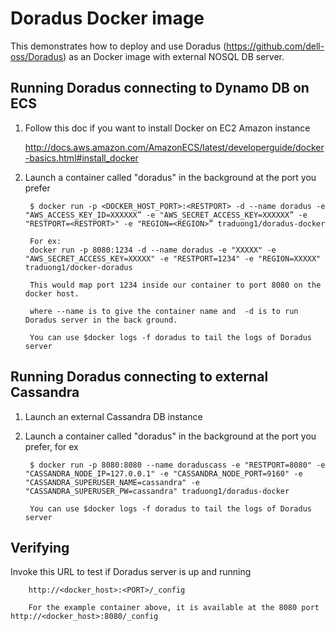 Doradus Docker image 
====================

This demonstrates how to deploy and use Doradus (https://github.com/dell-oss/Doradus) as an Docker image with external NOSQL DB server.

Running Doradus connecting to Dynamo DB on ECS
----------------------------------------------
1. Follow this doc if you want to install Docker on EC2 Amazon instance

    http://docs.aws.amazon.com/AmazonECS/latest/developerguide/docker-basics.html#install_docker


2. Launch a container called "doradus" in the background at the port you prefer

        $ docker run -p <DOCKER_HOST_PORT>:<RESTPORT> -d --name doradus -e "AWS_ACCESS_KEY_ID=XXXXXX” -e "AWS_SECRET_ACCESS_KEY=XXXXXX” -e "RESTPORT=<RESTPORT>" -e "REGION=<REGION>” traduong1/doradus-docker

        For ex:
        docker run -p 8080:1234 -d --name doradus -e "XXXXX" -e "AWS_SECRET_ACCESS_KEY=XXXXX" -e "RESTPORT=1234" -e "REGION=XXXXX" traduong1/docker-doradus
        
        This would map port 1234 inside our container to port 8080 on the docker host. 
        
        where --name is to give the container name and  -d is to run Doradus server in the back ground. 
        
        You can use $docker logs -f doradus to tail the logs of Doradus server
        
Running Doradus connecting to external Cassandra
------------------------------------------------
1. Launch an external Cassandra DB instance

2. Launch a container called "doradus" in the background at the port you prefer, for ex

        $ docker run -p 8080:8080 --name doraduscass -e "RESTPORT=8080" -e "CASSANDRA_NODE_IP=127.0.0.1" -e "CASSANDRA_NODE_PORT=9160" -e "CASSANDRA_SUPERUSER_NAME=cassandra" -e "CASSANDRA_SUPERUSER_PW=cassandra" traduong1/doradus-docker
             
        You can use $docker logs -f doradus to tail the logs of Doradus server        
              
Verifying
---------

   Invoke this URL to test if Doradus server is up and running

        http://<docker_host>:<PORT>/_config
        
        For the example container above, it is available at the 8080 port http://<docker_host>:8080/_config
